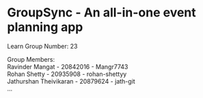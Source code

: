 # GroupSync - An all-in-one event planning app
Learn Group Number: 23

Group Members: <br>
Ravinder Mangat - 20842016 - Mangr7743 <br>
Rohan Shetty - 20935908 - rohan-shettyy <br>
Jathurshan Theivikaran - 20879624 - jath-git <br>
...
